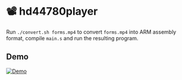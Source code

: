 # 📽 hd44780player

Run `./convert.sh forms.mp4` to convert `forms.mp4` into ARM assembly format, compile `main.s` and run the resulting program.

## Demo

[![Demo](https://img.youtube.com/vi/CHHwUmDIF04/0.jpg)](https://www.youtube.com/watch?v=CHHwUmDIF04)
